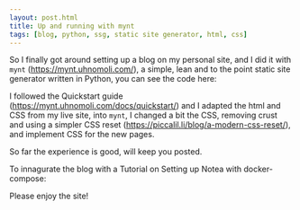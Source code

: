 ```yaml
---
layout: post.html
title: Up and running with mynt
tags: [blog, python, ssg, static site generator, html, css]
---
```


So I finally got around setting up a blog on my personal site, and I did it with `mynt` (https://mynt.uhnomoli.com/), a simple, lean and to the point static site generator written in Python, you can see the code here: <github page>

I followed the Quickstart guide (https://mynt.uhnomoli.com/docs/quickstart/) and I adapted the html and CSS from my live site, into `mynt`, I changed a bit the CSS, removing crust and using a simpler CSS reset (https://piccalil.li/blog/a-modern-css-reset/), and implement CSS for the new pages.

So far the experience is good, will keep you posted.

To innagurate the blog with a Tutorial on Setting up Notea with docker-compose: 

Please enjoy the site!


